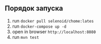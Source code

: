 ## Порядок запуска
1. run `docker pull selenoid/chome:lates`
1. run `docker-compose up -d`
1. open in browser `http://localhost:8080`
1. run `mvn test`